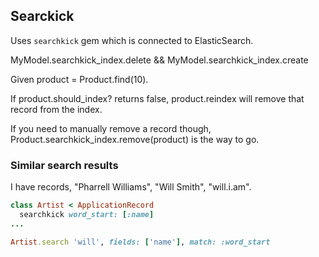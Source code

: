 ## Searckick

Uses `searchkick` gem which is connected to ElasticSearch.


MyModel.searchkick_index.delete &&  MyModel.searchkick_index.create

Given product = Product.find(10).

If product.should_index? returns false, product.reindex will remove that record from the index.

If you need to manually remove a record though, Product.searchkick_index.remove(product) is the way to go.


### Similar search results

I have records, "Pharrell Williams", "Will Smith", "will.i.am".

```ruby
class Artist < ApplicationRecord
  searchkick word_start: [:name]
...

Artist.search 'will', fields: ['name'], match: :word_start
```
